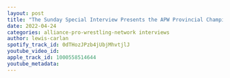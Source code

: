 ```yaml
---
layout: post
title: "The Sunday Special Interview Presents the APW Provincial Champion and Indy Sensation Junior Benito"
date: 2022-04-24
categories: alliance-pro-wrestling-network interviews
author: lewis-carlan
spotify_track_id: 0dTHozJPzb4jUbjMhvtjlJ
youtube_video_id: 
apple_track_id: 1000558514644
youtube_metadata: 
---
```

